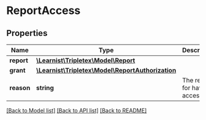 # ReportAccess

## Properties
Name | Type | Description | Notes
------------ | ------------- | ------------- | -------------
**report** | [**\Learnist\Tripletex\Model\Report**](Report.md) |  | [optional] 
**grant** | [**\Learnist\Tripletex\Model\ReportAuthorization**](ReportAuthorization.md) |  | [optional] 
**reason** | **string** | The reason for having access | [optional] 

[[Back to Model list]](../../README.md#documentation-for-models) [[Back to API list]](../../README.md#documentation-for-api-endpoints) [[Back to README]](../../README.md)

